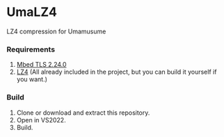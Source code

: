 # UmaLZ4

LZ4 compression for Umamusume

### Requirements
1. [Mbed TLS 2.24.0](https://github.com/Mbed-TLS/mbedtls)
2. [LZ4](https://github.com/lz4/lz4)
(All already included in the project, but you can build it yourself if you want.)

### Build
1. Clone or download and extract this repository.
2. Open in VS2022.
3. Build.
